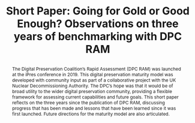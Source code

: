 ---
abstract: The Digital Preservation Coalition’s Rapid Assessment (DPC RAM) was launched
  at the iPres conference in 2019. This digital preservation maturity model was developed
  with community input as part of a collaborative project with the UK Nuclear Decommissioning
  Authority. The DPC’s hope was that it would be of broad utility to the wider digital
  preservation community, providing a flexible framework for assessing current capabilities
  and future goals. This short paper reflects on the three years since the publication
  of DPC RAM, discussing progress that has been made and lessons that have been learned
  since it was first launched. Future directions for the maturity model are also articulated.
creators:
- Jenny Mitcham
date: null
document_url: https://az659834.vo.msecnd.net/eventsairwesteuprod/production-inconference-public/56961607c6a74cb697a2b0bba7a47837
grand_parent: iPRES
institutions:
- Digital Preservation Coalition
keywords:
- maturity modeling
- assessment
- benchmarking
- community
landing_page_url: null
language: eng
layout: publication
license: CC-BY 4.0 International
notes_url: null
parent: iPRES 2022
publication_type: short paper
size: null
slides_url: null
source_name: iPRES
stream_url: null
title: "Short Paper: Going for Gold or Good Enough?\r\nObservations on three years
  of benchmarking with DPC RAM\r\n"
year: 2022
---